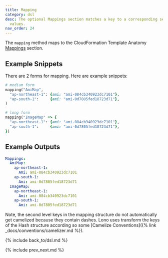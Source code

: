 ```yaml
---
title: Mapping
category: dsl
desc: The optional Mappings section matches a key to a corresponding set of named
  values.
nav_order: 24
---
```


The `mapping` method maps to the CloudFormation Template Anatomy [Mappings](https://docs.aws.amazon.com/AWSCloudFormation/latest/UserGuide/mappings-section-structure.html) section.

## Example Snippets

There are 2 forms for mapping.  Here are example snippets:

```ruby
# medium form
mapping("AmiMap",
  "ap-northeast-1": {ami: "ami-084cb340923dc7101"},
  "ap-south-1":     {ami: "ami-0d7805fed18723d71"},
)

# long form
mapping("ImageMap" => {
  "ap-northeast-1": {ami: "ami-084cb340923dc7101"},
  "ap-south-1":     {ami: "ami-0d7805fed18723d71"},
})
```

## Example Outputs

```yaml
Mappings:
  AmiMap:
    ap-northeast-1:
      Ami: ami-084cb340923dc7101
    ap-south-1:
      Ami: ami-0d7805fed18723d71
  ImageMap:
    ap-northeast-1:
      Ami: ami-084cb340923dc7101
    ap-south-1:
      Ami: ami-0d7805fed18723d71
```

Note, the second level keys in the mapping structure do not automatically get camelized because they contain dashes.  Lono uses transform the keys of the Hash structure according so some [Camelize Conventions]({% link _docs/conventions/camelizer.md %}).

{% include back_to/dsl.md %}

{% include prev_next.md %}
